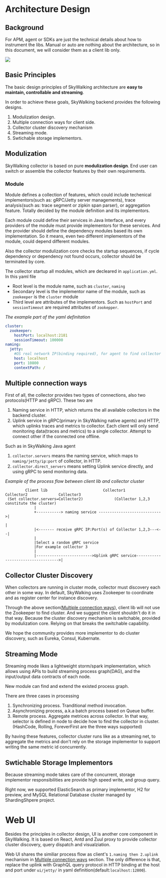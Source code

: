 # Architecture Design
## Background
For APM, agent or SDKs are just the technical details about how to instrument the libs. 
Manual or auto are nothing about the architecture, so in this document, we will consider them as a client lib only.

<img src="https://skywalkingtest.github.io/page-resources/5.0/architecture.png"/>

## Basic Principles
The basic design principles of SkyWalking architecture are **easy to maintain, controllable and streaming**. 

In order to achieve these goals, SkyWalking backend provides the following designs.
1. Modulization design.
1. Multiple connection ways for client side.
1. Collector cluster discovery mechanism
1. Streaming mode.
1. Swtichable storage implementors.

## Modulization
SkyWalking collector is based on pure **modulization design**. End user can switch or assemble the collector features by their
own requirements.

### Module

Module defines a collection of features, which could include techenical implementors(such as: gRPC/Jetty server managements), 
trace analysis(such as: trace segment or zipkin span parser), or aggregation feature. Totally decided by the module definition
and its implementors.

Each module could define their services in Java Interface, 
and every providers of the module must provide implementors for these services. 
And the provider should define the dependency modules based its own implementation. 
So it means, even two different implementors of the module, could depend different modules.

Also the collector modulization core checks the startup sequences, if cycle dependency or dependency not found occurs, 
collector should be terminated by core.

The collector startup all modules, which are decleared in `application.yml`. 
In this yaml file
- Root level is the module name, such as `cluster`, `naming`
- Secondary level is the implementor name of the module, such as `zookeeper` is the `cluster` module
- Third level are attributes of the implementors. Such as `hostPort` and `sessionTimeout` are required attributes of `zookepper`.

_The example part of the yaml definitation_
```yml
cluster:
  zookeeper:
    hostPort: localhost:2181
    sessionTimeout: 100000
naming:
  jetty:
    #OS real network IP(binding required), for agent to find collector cluster
    host: localhost
    port: 10800
    contextPath: /
```

## Multiple connection ways
First of all, the collector provides two types of connections, also two protocols(HTTP and gRPC). These two are
1. Naming service in HTTP, which returns the all available collectors in the backend cluster.
1. Uplink service in gRPC(primary in SkyWalking native agents) and HTTP, which uplinks traces and metrics to collector.
Each client will only send monitoring data(traces and metrics) to a single collector. Attempt to connect other if the connected one offline.

Such as in SkyWalking Java agent
1. `collector.servers` means the naming service, which maps to `naming/jetty/ip:port` of collector, in HTTP. 
1. `collector.direct_servers` means setting Uplink service directly, and using gRPC to send monitoring data.


_Example of the process flow between client lib and collector cluster_
```
         Client lib                         Collector1             Collector2              Collector3
 (Set collector.servers=Collector2)              (Collector 1,2,3 constitute the cluster)
             |
             +-----------> naming service ---------------------------->|
                                                                       |
             |<------- receive gRPC IP:Port(s) of Collector 1,2,3---<--|
             |
             |Select a random gRPC service
             |For example collector 3
             |
             |------------------------->Uplink gRPC service----------------------------------->|
```


## Collector Cluster Discovery
When collectors are running in cluster mode, collector must discovery each other in some way. In default, SkyWalking uses
Zookeeper to coordinate and as register center for instance discovery.

Through the above section([Multiple connection ways](#multiple-connection-ways)), client lib will not use the Zookeeper to find cluster. And we suggest the client shouldn't do it in that way. Because the cluster discovery mechanism is switchable, 
provided by modulization core. Relying on that breaks the switchable capability.

We hope the community provides more implementor to do cluster discovery, such as Eureka, Consul, Kubernate.


## Streaming Mode
Streaming mode likes a lightweight storm/spark implementation, which allows using APIs to build streaming process graph(DAG),
and the input/output data contracts of each node.

New module can find and extend the existed process graph. 

There are three cases in processing
1. Synchronizing process. Tranditional method invocation.
1. Asynchronizing process, a.k.a batch process based on Queue buffer.
1. Remote process. Aggregate metrices across collector. In that way, selector is defined in node to decide 
how to find the collector in cluster. (HashCode, Rolling, ForeverFirst are the three ways supported)

By having these features, collector cluster runs like as a streaming net, to aggregate the metrics and don't rely on the
storage implementor to support writing the same metric id concurrently.

## Swtichable Storage Implementors
Because streaming mode takes care of the concurrent, storage implementor responsibilities are provide high speed write,
and group query.

Right now, we supported ElasticSearch as primary implementor, H2 for preview, and MySQL Relational Database cluster managed
by ShardingShpere project. 

# Web UI
Besides the principles in collector design, UI is another core component in SkyWalking. It is based on React, Antd and Zuul
proxy to provide collector cluster discovery, query dispatch and visualziation.

Web UI shares the similiar process flow as client's `1.naming then 2.uplink` mechanism in [Multiple connection ways](#multiple-connection-ways) section. The only difference is that, replace the uplink with GraphQL query protocol in HTTP binding at the host and port under `ui/jetty/` in yaml definition(default:`localhost:12800`).

